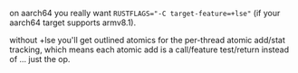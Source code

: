 on aarch64 you really want `RUSTFLAGS="-C target-feature=+lse"` (if your aarch64 target supports armv8.1).

without +lse you'll get outlined atomics for the per-thread atomic add/stat tracking, which means each atomic add is a call/feature test/return instead of ... just the op.
